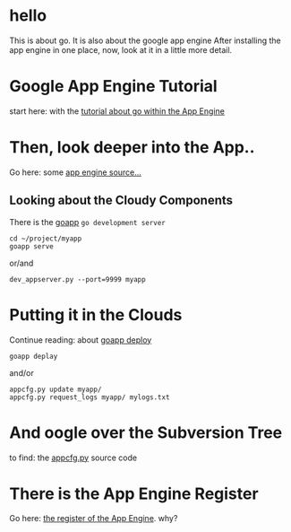 hello
=====

This is about go.
It is also about the google app engine
After installing the app engine in one place, 
now, look at it in a little more detail.

Google App Engine Tutorial
==========================

start here: with the [tutorial about go within the App Engine][1]

Then, look deeper into the App..
================================
Go here: some [app engine source...][2]

## Looking about the Cloudy Components
There is the [goapp][3] `go development server`

    cd ~/project/myapp
    goapp serve
  
or/and

    dev_appserver.py --port=9999 myapp

Putting it in the Clouds
========================

Continue reading: about [goapp deploy][4]

    goapp deplay
    
and/or

    appcfg.py update myapp/
    appcfg.py request_logs myapp/ mylogs.txt
    
And oogle over the Subversion Tree
==================================

to find: the [appcfg.py][5] source code


There is the App Engine Register
================================

Go here: [the register of the App Engine][6]. why?


[1]:https://developers.google.com/appengine/docs/go/gettingstarted
[2]:https://code.google.com/p/googleappengine/
[3]:https://developers.google.com/appengine/docs/go/tools/
[4]:https://developers.google.com/appengine/docs/go/tools/uploadinganapp
[5]:https://code.google.com/p/googleappengine/source/browse/branches/1.2.1/python/google/appengine/tools/appcfg.py
[6]:https://appengine.google.com/

